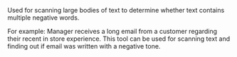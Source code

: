 Used for scanning large bodies of text to determine whether text
contains multiple negative words.

For example: Manager receives a long email from a customer regarding
their recent in store experience. This tool can be used for scanning
text and finding out if email was written with a negative tone.
